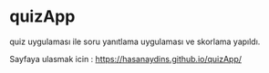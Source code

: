 # quizApp
quiz uygulaması ile soru yanıtlama uygulaması ve skorlama yapıldı.

Sayfaya ulasmak icin : https://hasanaydins.github.io/quizApp/
